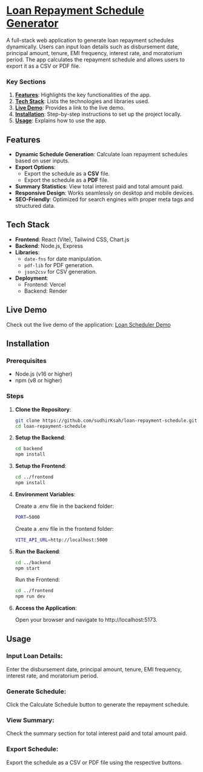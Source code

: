 # [Loan Repayment Schedule Generator](https://emi-scheduler.com)

A full-stack web application to generate loan repayment schedules dynamically. Users can input loan details such as disbursement date, principal amount, tenure, EMI frequency, interest rate, and moratorium period. The app calculates the repayment schedule and allows users to export it as a CSV or PDF file.


### **Key Sections**

1. **[Features](#features)**: Highlights the key functionalities of the app.
2. **[Tech Stack](#tech-stack)**: Lists the technologies and libraries used.
3. **[Live Demo](#live-demo)**: Provides a link to the live demo.
4. **[Installation](#installation)**: Step-by-step instructions to set up the project locally.
5. **[Usage](#usage)**: Explains how to use the app.


## Features

- **Dynamic Schedule Generation**: Calculate loan repayment schedules based on user inputs.
- **Export Options**:
  - Export the schedule as a **CSV** file.
  - Export the schedule as a **PDF** file.
- **Summary Statistics**: View total interest paid and total amount paid.
- **Responsive Design**: Works seamlessly on desktop and mobile devices.
- **SEO-Friendly**: Optimized for search engines with proper meta tags and structured data.

## Tech Stack

- **Frontend**: React (Vite), Tailwind CSS, Chart.js
- **Backend**: Node.js, Express
- **Libraries**:
  - `date-fns` for date manipulation.
  - `pdf-lib` for PDF generation.
  - `json2csv` for CSV generation.
- **Deployment**:
  - Frontend: Vercel
  - Backend: Render

## Live Demo

Check out the live demo of the application: [Loan Scheduler Demo](https://emi-scheduler.com)

## Installation

### Prerequisites

- Node.js (v16 or higher)
- npm (v8 or higher)

### Steps

1. **Clone the Repository**:
   ```bash
   git clone https://github.com/sudhirKsah/loan-repayment-schedule.git
   cd loan-repayment-schedule
   ```
2. **Setup the Backend**:
    ```bash
    cd backend
    npm install
    ```
3. **Setup the Frontend**:
    ```bash
    cd ../frontend
    npm install
    ```
4. **Environment Variables**:

    Create a .env file in the backend folder:
    ```bash
    PORT=5000
    ```
    Create a .env file in the frontend folder:
    ```bash
    VITE_API_URL=http://localhost:5000
    ```
5. **Run the Backend**:
    ```bash
    cd ../backend
    npm start
    ```
    Run the Frontend:
    ```bash
    cd ../frontend
    npm run dev
    ```
6. **Access the Application**:

    Open your browser and navigate to http://localhost:5173.

## Usage
### Input Loan Details:
Enter the disbursement date, principal amount, tenure, EMI frequency, interest rate, and moratorium period.

### Generate Schedule:
Click the Calculate Schedule button to generate the repayment schedule.

### View Summary:
Check the summary section for total interest paid and total amount paid.

### Export Schedule:
Export the schedule as a CSV or PDF file using the respective buttons.